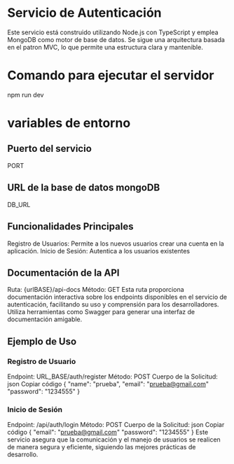 # Servicio de Autenticación
Este servicio está construido utilizando Node.js con TypeScript y emplea MongoDB como motor de base de datos. Se sigue una arquitectura basada en el patron MVC, lo que permite una estructura clara y mantenible.

# Comando para ejecutar el servidor 
  npm run dev

# variables de entorno 
## Puerto del servicio
PORT  
## URL de la base de datos mongoDB
DB_URL

## Funcionalidades Principales
Registro de Usuarios: Permite a los nuevos usuarios crear una cuenta en la aplicación.
Inicio de Sesión: Autentica a los usuarios existentes 
## Documentación de la API
Ruta: {urlBASE}/api-docs
Método: GET
Esta ruta proporciona documentación interactiva sobre los endpoints disponibles en el servicio de autenticación, facilitando su uso y comprensión para los desarrolladores. Utiliza herramientas como Swagger para generar una interfaz de documentación amigable.

## Ejemplo de Uso
### Registro de Usuario

Endpoint: URL_BASE/auth/register
Método: POST
Cuerpo de la Solicitud:
json
Copiar código
{
  "name": "prueba",
  "email": "prueba@gmail.com"
  "password": "1234555"
}
### Inicio de Sesión

Endpoint: /api/auth/login
Método: POST
Cuerpo de la Solicitud:
json
Copiar código
{
   "email": "prueba@gmail.com"
  "password": "1234555"
}
Este servicio asegura que la comunicación y el manejo de usuarios se realicen de manera segura y eficiente, siguiendo las mejores prácticas de desarrollo.